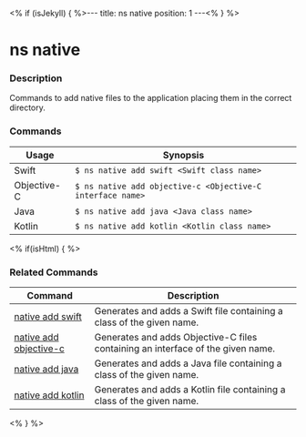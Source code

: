 <% if (isJekyll) { %>---
title: ns native
position: 1
---<% } %>

# ns native

### Description

Commands to add native files to the application placing them in the correct directory.

### Commands

Usage | Synopsis
------|-------
Swift | `$ ns native add swift <Swift class name>`
Objective-C | `$ ns native add objective-c <Objective-C interface name>`
Java | `$ ns native add java <Java class name>`
Kotlin | `$ ns native add kotlin <Kotlin class name>`

<% if(isHtml) { %>

### Related Commands

Command | Description
----------|----------
[native add swift](native-add-swift.html) | Generates and adds a Swift file containing a class of the given name.
[native add objective-c](native-add-objective-c.html) | Generates and adds Objective-C files containing an interface of the given name.
[native add java](native-add-java.html) | Generates and adds a Java file containing a class of the given name.
[native add kotlin](native-add-kotlin.html) | Generates and adds a Kotlin file containing a class of the given name.
<% } %>